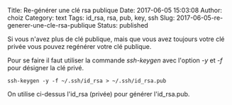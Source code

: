 Title: Re-générer une clé rsa publique
Date: 2017-06-05 15:03:08
Author: choiz
Category: text
Tags: id_rsa, rsa, pub, key, ssh
Slug: 2017-06-05-re-generer-une-cle-rsa-publique
Status: published

Si vous n'avez plus de clé publique, mais que vous avez toujours votre clé privée vous pouvez regénérer votre clé
publique.

Pour se faire il faut utiliser la commande *ssh-keygen* avec l'option *-y* et *-f* pour désigner la clé privé.

```ssh-keygen -y -f ~/.ssh/id_rsa > ~/.ssh/id_rsa.pub```

On utilise ci-dessus l'id_rsa (privée) pour générer l'id_rsa.pub.
